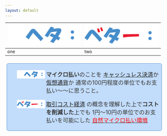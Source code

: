 ```yaml
---
layout: default
---
```


<style>
.bulletbox { 
	margin: 25px 1% 25px 1%; 
	width: 98%; 
	border: 1px solid #468dcb;  
	background-color:#c2dcfc; 
	border-radius: 5px; 
	font-size: 20px; 
	color: #333; 
	padding: 3px; 
}
.bulletdate { 
	position: absolute;
	bottom: 101%; 
	right: 5px; 
	font-size: 10px; 
	color: #c2dcfc;
}
.bulletline { 
	position: relative; 
	margin: 5px 0px 5px 25%; width: 74%; height: auto; 
	font-size: 18px; color: #333; 
}
.bulletlabel { display: block; position: absolute; right: 101%; width: 25%; top: 0px; height: auto;  }
</style>


| ![ヘタ](imgs/bulletheta.png) | ![ベター](imgs/bulletbetter.png) |
|:----------------------------------|:-----------------------|
| one | two |


<div class="bulletbox">
<div class="bulletdate">2019/02/23</div>
<div class="bulletline">
<img class="bulletlabel" src="imgs/bulletheta.png"/>

**マイクロ払い**のことを
[キャッシュレス決済](https://jp.techcrunch.com/2019/01/07/cashless-caosmap/)か
[仮想通貨](https://coinchoice.net/crypto_company_map_summer2018/)か
通常の100円程度の単位でもお支払い～～に思うこと。

</div>
<div class="bulletline">
<img class="bulletlabel" src="imgs/bulletbetter.png"/>

[取引コスト経済](https://ja.wikipedia.org/wiki/%E5%8F%96%E5%BC%95%E3%82%B3%E3%82%B9%E3%83%88)
の概念を理解した上で**コストを削減した**上でも
1円～10円の単位でのお支払いを可能にした
[<span style="color:red;">自然マイクロ払い環境</span>](./01micropay.html)

</div>
</div>




<div style="clear:both;height:200px;"></div>